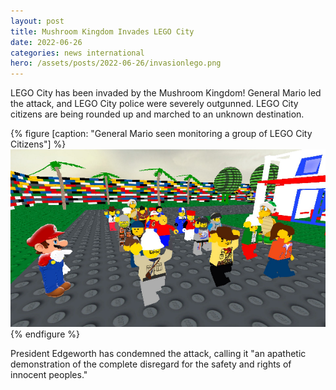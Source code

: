 ```yaml
---
layout: post
title: Mushroom Kingdom Invades LEGO City
date: 2022-06-26
categories: news international
hero: /assets/posts/2022-06-26/invasionlego.png
---
```


LEGO City has been invaded by the Mushroom Kingdom! General Mario led the attack, and LEGO City police were severely outgunned. LEGO City citizens are being rounded up and marched to an unknown destination.

{% figure [caption: "General Mario seen monitoring a group of LEGO City Citizens"] %}
![General Mario seen monitoring a group of LEGO City Citizens](/assets/posts/2022-06-26/invasionlego.png)
{% endfigure %}

President Edgeworth has condemned the attack, calling it "an apathetic demonstration of the complete disregard for the safety and rights of innocent peoples."
